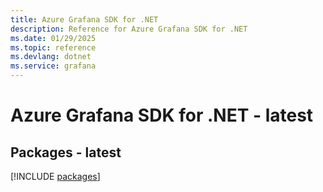 ```yaml
---
title: Azure Grafana SDK for .NET
description: Reference for Azure Grafana SDK for .NET
ms.date: 01/29/2025
ms.topic: reference
ms.devlang: dotnet
ms.service: grafana
---
```

# Azure Grafana SDK for .NET - latest
## Packages - latest
[!INCLUDE [packages](grafana-index.md)]